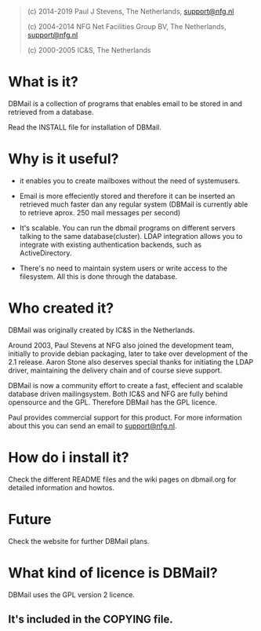 > 
>   (c) 2014-2019 Paul J Stevens, The Netherlands, support@nfg.nl
>
>   (c) 2004-2014 NFG Net Facilities Group BV, The Netherlands, support@nfg.nl
>
>   (c) 2000-2005 IC&S, The Netherlands
>

What is it?
===========

DBMail is a collection of programs that enables email to be stored in and
retrieved from a database. 

Read the INSTALL file for installation of DBMail.

Why is it useful?
==================

- it enables you to create mailboxes without the need of systemusers.

- Email is more effeciently stored and therefore it can be inserted an retrieved much faster dan any
  regular system (DBMail is currently able to retrieve aprox. 250 mail messages per second)

- It's scalable. You can run the dbmail programs on different servers talking to the same
  database(cluster). LDAP integration allows you to integrate with existing authentication
  backends, such as ActiveDirectory.

- There's no need to maintain system users or write access to the filesystem. All this
  is done through the database.


Who created it?
===============

DBMail was originally created by IC&S in the Netherlands.

Around 2003, Paul Stevens at NFG also joined the development team, initially to provide debian
packaging, later to take over development of the 2.1 release. Aaron Stone also deserves special
thanks for initiating the LDAP driver, maintaining the delivery chain and of course sieve support.

DBMail is now a community effort to create a fast, effecient and scalable database driven
mailingsystem. Both IC&S and NFG are fully behind opensource and the GPL. Therefore DBMail has the
GPL licence.

Paul provides commercial support for this product. For more information about this you can send an
email to support@nfg.nl.

How do i install it?
====================

Check the different README files and the wiki pages on dbmail.org for detailed 
information and howtos.

Future
======

Check the website for further DBMail plans.

What kind of licence is DBMail?
===============================

DBMail uses the GPL version 2 licence. 

It's included in the COPYING file.
-------------------------------------------
